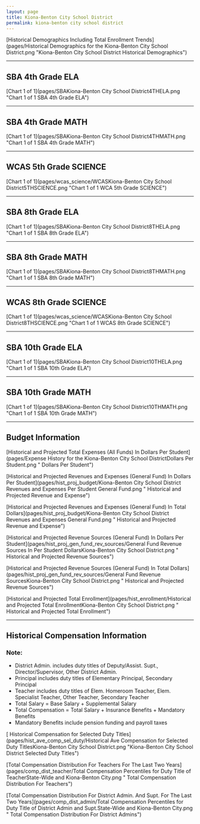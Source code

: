 ```yaml
---
layout: page
title: Kiona-Benton City School District
permalink: kiona-benton city school district
---
```



[Historical Demographics Including Total Enrollment Trends](pages/Historical Demographics for the Kiona-Benton City School District.png "Kiona-Benton City School District Historical Demographics")

___

## SBA 4th Grade ELA

[Chart 1 of 1](pages/SBAKiona-Benton City School District4THELA.png "Chart 1 of 1 SBA 4th Grade ELA")


___

## SBA 4th Grade MATH

[Chart 1 of 1](pages/SBAKiona-Benton City School District4THMATH.png "Chart 1 of 1 SBA 4th Grade MATH")


___

## WCAS 5th Grade SCIENCE

[Chart 1 of 1](pages/wcas_science/WCASKiona-Benton City School District5THSCIENCE.png "Chart 1 of 1 WCA 5th Grade SCIENCE")


___

## SBA 8th Grade ELA

[Chart 1 of 1](pages/SBAKiona-Benton City School District8THELA.png "Chart 1 of 1 SBA 8th Grade ELA")


___

## SBA 8th Grade MATH

[Chart 1 of 1](pages/SBAKiona-Benton City School District8THMATH.png "Chart 1 of 1 SBA 8th Grade MATH")


___

## WCAS 8th Grade SCIENCE

[Chart 1 of 1](pages/wcas_science/WCASKiona-Benton City School District8THSCIENCE.png "Chart 1 of 1 WCAS 8th Grade SCIENCE")


___

## SBA 10th Grade ELA

[Chart 1 of 1](pages/SBAKiona-Benton City School District10THELA.png "Chart 1 of 1 SBA 10th Grade ELA")


___

## SBA 10th Grade MATH

[Chart 1 of 1](pages/SBAKiona-Benton City School District10THMATH.png "Chart 1 of 1 SBA 10th Grade MATH")


___

## Budget Information

[Historical and Projected Total Expenses (All Funds) In Dollars Per Student](pages/Expense History for the Kiona-Benton City School DistrictDollars Per Student.png " Dollars Per Student")

[Historical and Projected Revenues and Expenses (General Fund) In Dollars Per Student](pages/hist_proj_budget/Kiona-Benton City School District Revenues and Expenses Per Student General Fund.png " Historical and Projected Revenue and Expense")

[Historical and Projected Revenues and Expenses (General Fund) In Total Dollars](pages/hist_proj_budget/Kiona-Benton City School District Revenues and Expenses General Fund.png " Historical and Projected Revenue and Expense")

[Historical and Projected Revenue Sources (General Fund) In Dollars Per Student](pages/hist_proj_gen_fund_rev_sources/General Fund Revenue Sources In Per Student DollarsKiona-Benton City School District.png " Historical and Projected Revenue Sources")

[Historical and Projected Revenue Sources (General Fund) In Total Dollars](pages/hist_proj_gen_fund_rev_sources/General Fund Revenue SourcesKiona-Benton City School District.png " Historical and Projected Revenue Sources")

[Historical and Projected Total Enrollment](pages/hist_enrollment/Historical and Projected Total EnrollmentKiona-Benton City School District.png " Historical and Projected Total Enrollment")


___

## Historical Compensation Information
### Note:
- District Admin. includes duty titles of Deputy/Assist. Supt., Director/Supervisor, Other District Admin.
- Principal includes duty titles of Elementary Principal, Secondary Principal
- Teacher includes duty titles of Elem. Homeroom Teacher, Elem. Specialist Teacher, Other Teacher, Secondary Teacher
- Total Salary = Base Salary + Supplemental Salary
- Total Compensation = Total Salary + Insurance Benefits + Mandatory Benefits
- Mandatory Benefits include pension funding and payroll taxes

[ Historical Compensation for Selected Duty Titles](pages/hist_ave_comp_sel_duty/Historical Ave Compensation for Selected Duty TitlesKiona-Benton City School District.png "Kiona-Benton City School District Selected Duty Titles")

[Total Compensation Distribution For Teachers For The Last Two Years](pages/comp_dist_teacher/Total Compensation Percentiles for Duty Title of TeacherState-Wide and Kiona-Benton City.png " Total Compensation Distribution For Teachers")

[Total Compensation Distribution For District Admin. And Supt. For The Last Two Years](pages/comp_dist_admin/Total Compensation Percentiles for Duty Title of District Admin and Supt.State-Wide and Kiona-Benton City.png " Total Compensation Distribution For District Admins")

